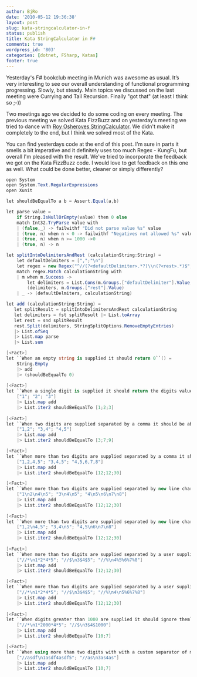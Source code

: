 ```yaml
---
author: BjRo
date: '2010-05-12 19:36:38'
layout: post
slug: kata-stringcalculator-in-f
status: publish
title: Kata StringCalculator in F#
comments: true
wordpress_id: '803'
categories: [dotnet, FSharp, Katas]
footer: true
---
```


Yesterday's F# bookclub meeting in Munich was awesome as usual. It’s very interesting to see our overall understanding of functional programming progressing. 
Slowly, but steady. Main topics we discussed on the last meeting were Currying and Tail Recursion. Finally "got that" (at least I think so ;-))

Two meetings ago we decided to do some coding on every meeting. The previous meeting we solved Kata FizzBuzz and on yesterday’s meeting we tried to dance with 
[Roy Osheroves StringCalculator](http://osherove.com/tdd-kata-1/). We didn't make it completely to the end, but I think we solved most of the Kata. 
<!--more-->

You can find yesterdays code at the end of this post. I'm sure in parts it smells a bit imperative and it definitely uses too much Regex - KungFu, 
but overall I'm pleased with the result. We've tried to incorporate the feedback we got on the Kata FizzBuzz code. I would love to get feedback on this one as well. 
What could be done better, cleaner or simply differently?

``` csharp Kata StringCalculator in F#
open System
open System.Text.RegularExpressions
open Xunit

let shouldBeEqualTo a b = Assert.Equal(a,b)

let parse value =
    if String.IsNullOrEmpty(value) then 0 else
    match Int32.TryParse value with
    | (false,_) -> failwithf "Did not parse value %s" value  
    | (true, n) when n < 0 -> failwithf "Negatives not allowed %s" value
    | (true, n) when n >= 1000 ->0
    | (true, n) -> n

let splitIntoDelimitersAndRest (calculationString:String) =
    let defaultDelmiters = [",";"\n"]
    let regex = new Regex("^//(?<defaultDelimiter>.*?)\\n(?<rest>.*)$", RegexOptions.Singleline)
    match regex.Match calculationString with
    | m when m.Success ->
        let delimiters = List.Cons(m.Groups.["defaultDelimiter"].Value, defaultDelmiters)
        (delimiters, m.Groups.["rest"].Value)
    | _ -> (defaultDelmiters, calculationString)

let add (calculationString:String) =
   let splitResult = splitIntoDelimitersAndRest calculationString
   let delimiters = fst splitResult |> List.toArray
   let rest = snd splitResult
   rest.Split(delimiters, StringSplitOptions.RemoveEmptyEntries)
   |> List.ofSeq
   |> List.map parse
   |> List.sum

[<Fact>]
let ``When an empty string is supplied it should return 0``() =
    String.Empty
    |> add
    |> (shouldBeEqualTo 0)
 
[<Fact>]
let ``When a single digit is supplied it should return the digits value``() =
    ["1"; "2"; "3"]
    |> List.map add
    |> List.iter2 shouldBeEqualTo [1;2;3]
 
[<Fact>]
let ``When two digits are supplied separated by a comma it should be able to some them up``() =
    ["1,2"; "3,4"; "4,5"]
    |> List.map add
    |> List.iter2 shouldBeEqualTo [3;7;9]

[<Fact>]
let ``When more than two digits are supplied separated by a comma it should be able to sum them up``() =
    ["1,2,4,5"; "3,4,5"; "4,5,6,7,8"]
    |> List.map add
    |> List.iter2 shouldBeEqualTo [12;12;30]

[<Fact>]
let ``When more than two digits are supplied separated by new line character be able to to sum them up``() =
    ["1\n2\n4\n5"; "3\n4\n5"; "4\n5\n6\n7\n8"]
    |> List.map add
    |> List.iter2 shouldBeEqualTo [12;12;30]
 
[<Fact>]
let ``When more than two digits are supplied separated by new line character or comma it should be able to some them up``() =
    ["1,2\n4,5"; "3,4\n5"; "4,5\n6\n7\n8"]
    |> List.map add
    |> List.iter2 shouldBeEqualTo [12;12;30]
 
[<Fact>]
let ``When more than two digits are supplied separated by a user supplied default delimiter it should be able to sum them up``() =
    ["//*\n1*2*4*5"; "//$\n3$4$5"; "//%\n4%5%6%7%8"]
    |> List.map add
    |> List.iter2 shouldBeEqualTo [12;12;30] 

[<Fact>]
let ``When more than two digits are supplied separated by a user supplied default delimiter or one of the standard delimiters it should be able to sum them up``() =
    ["//*\n1*2*4*5"; "//$\n3$4$5"; "//%\n4\n5%6%7%8"]
    |> List.map add
    |> List.iter2 shouldBeEqualTo [12;12;30]
 
[<Fact>]
let ``When digits greater than 1000 are supplied it should ignore them``() =
    ["//*\n1*2000*4*5"; "//$\n3$4$1000"]
    |> List.map add
    |> List.iter2 shouldBeEqualTo [10;7]

[<Fact>]
let ``When using more than two digits with with a custom separator of multiple characters ít should be able to sum them up``() =
    ["//asdf\n1asdf4asdf5"; "//as\n3as4as"]
    |> List.map add
    |> List.iter2 shouldBeEqualTo [10;7]
```
